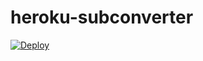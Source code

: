 # heroku-subconverter
[![Deploy](https://www.herokucdn.com/deploy/button.png)](https://heroku.com/deploy?template=https://github.com/easy2road/sub-conv)
